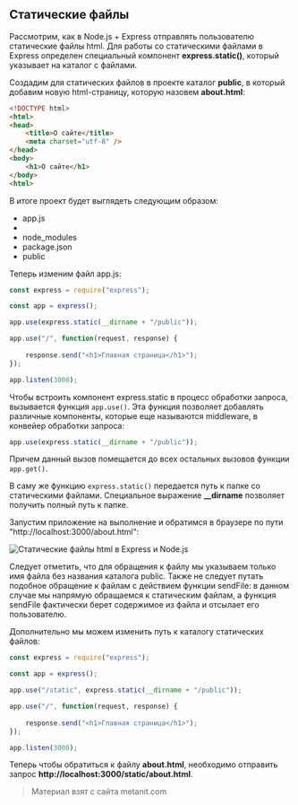 ## Статические файлы

Рассмотрим, как в Node.js + Express отправлять пользователю статические файлы html. Для работы со статическими файлами в Express определен специальный компонент **express.static()**, который указывает на каталог с файлами.

Создадим для статических файлов в проекте каталог **public**, в который добавим новую html-страницу, которую назовем **about.html**:

```html
<!DOCTYPE html>
<html>
<head>
    <title>О сайте</title>
    <meta charset="utf-8" />
</head>
<body>
    <h1>О сайте</h1>
</body>
<html>
```

В итоге проект будет выглядеть следующим образом:
- app.js
- 
- node_modules
- package.json
- public

Теперь изменим файл app.js:

```js
const express = require("express");

const app = express();

app.use(express.static(__dirname + "/public"));

app.use("/", function(request, response) {
    
    response.send("<h1>Главная страница</h1>");
});

app.listen(3000);
```

Чтобы встроить компонент express.static в процесс обработки запроса, вызывается функция `app.use()`. Эта функция позволяет добавлять различные компоненты, которые еще называются middleware, в конвейер обработки запроса:

```js
app.use(express.static(__dirname + "/public"));
```

Причем данный вызов помещается до всех остальных вызовов функции `app.get()`.

В саму же функцию `express.static()` передается путь к папке со статическими файлами. Специальное выражение **__dirname** позволяет получить полный путь к папке.

Запустим приложение на выполнение и обратимся в браузере по пути "http://localhost:3000/about.html":

![Статические файлы html в Express и Node.js](https://metanit.com/web/nodejs/pics/4.4.png)

Следует отметить, что для обращения к файлу мы указываем только имя файла без названия каталога public. Также не следует путать подобное обращение к файлам с действием функции sendFile: в данном случае мы напрямую обращаемся к статическим файлам, а функция sendFile фактически берет содержимое из файла и отсылает его пользователю.

Дополнительно мы можем изменить путь к каталогу статических файлов:

```js
const express = require("express");

const app = express();

app.use("/static", express.static(__dirname + "/public"));

app.use("/", function(request, response) {
    
    response.send("<h1>Главная страница</h1>");
});

app.listen(3000);
```

Теперь чтобы обратиться к файлу **about.html**, необходимо отправить запрос **http://localhost:3000/static/about.html**.


> Материал взят с сайта metanit.com